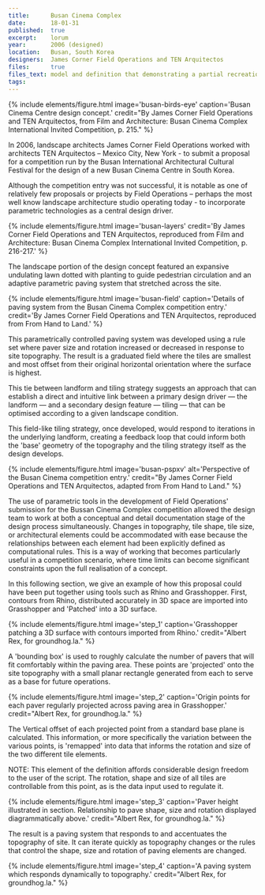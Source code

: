 ```yaml
---
title:      Busan Cinema Complex
date:       18-01-31
published:  true
excerpt:    lorum
year:       2006 (designed)
location:   Busan, South Korea
designers:  James Corner Field Operations and TEN Arquitectos
files:      true
files_text: model and definition that demonstrating a partial recreation of this project
tags:
---
```


{% include elements/figure.html image='busan-birds-eye' caption='Busan Cinema Centre design concept.' credit="By James Corner Field Operations and TEN Arquitectos, from Film and Architecture: Busan Cinema Complex International Invited Competition, p. 215." %}

In 2006, landscape architects James Corner Field Operations  worked with architects TEN Arquitectos – Mexico City, New York - to submit a proposal for a competition run by the Busan International Architectural Cultural Festival for the design of a new Busan Cinema Centre in South Korea.

Although the competition entry was not successful, it is notable as one of relatively few proposals or projects by Field Operations – perhaps the most well know landscape architecture studio operating today - to incorporate parametric technologies as a central design driver.

{% include elements/figure.html image='busan-layers' credit='By James Corner Field Operations and TEN Arquitectos, reproduced from Film and Architecture: Busan Cinema Complex International Invited Competition, p. 216-217.' %}

The landscape portion of the design concept featured an expansive undulating lawn dotted with planting to guide pedestrian circulation and an adaptive parametric paving system that stretched across the site.

{% include elements/figure.html image='busan-field' caption='Details of paving system from the Busan Cinema Complex competition entry.' credit='By James Corner Field Operations and TEN Arquitectos, reproduced from From Hand to Land.' %}

This parametrically controlled paving system was developed using a rule set where paver size and rotation increased or decreased in response to site topography. The result is a graduated field where the tiles are smallest and most offset from their original horizontal orientation where the surface is highest.

This tie between landform and tiling strategy suggests an approach that can establish a direct and intuitive link between a primary design driver — the landform — and a secondary design feature — tiling — that can be optimised according to a given landscape condition.

This field-like tiling strategy, once developed, would respond to iterations in the underlying landform, creating a feedback loop that could inform both the 'base' geometry of the topography and the tiling strategy itself as the design develops.

{% include elements/figure.html image='busan-pspxv' alt='Perspective of the Busan Cinema competition entry.' credit="By James Corner Field Operations and TEN Arquitectos, adapted from From Hand to Land." %}

The use of parametric tools in the development of Field Operations' submission for the Bussan Cinema Complex competition allowed the design team to work at both a conceptual and detail documentation stage of the design process simultaneously. Changes in topography, tile shape, tile size, or architectural elements could be accommodated with ease because the relationships between each element had been explicitly defined as computational rules. This is a way of working that becomes particularly useful in a competition scenario, where time limits can become significant constraints upon the full realisation of a concept.

In this following section, we give an example of how this proposal could have been put together using tools such as Rhino and Grasshopper. First, contours from Rhino, distributed accurately in 3D space are imported into Grasshopper and 'Patched' into a 3D surface.

{% include elements/figure.html image='step_1' caption='Grasshopper patching a 3D surface with contours imported from Rhino.' credit="Albert Rex, for groundhog.la." %}

A 'bounding box' is used to roughly calculate the number of pavers that will fit comfortably within the paving area. These points are 'projected' onto the site topography with a small planar rectangle generated from each to serve as a base for future operations.

{% include elements/figure.html image='step_2' caption='Origin points for each paver regularly projected across paving area in Grasshopper.' credit="Albert Rex, for groundhog.la." %}

The Vertical offset of each projected point from a standard base plane is calculated. This information, or more specifically the variation between the various points, is 'remapped' into data that informs the rotation and size of the two different tile elements.

NOTE: This element of the definition affords considerable design freedom to the user of the script. The rotation, shape and size of all tiles are controllable from this point, as is the data input used to regulate it.

{% include elements/figure.html image='step_3' caption='Paver height illustrated in section. Relationship to pave shape, size and rotation displayed diagrammatically above.' credit="Albert Rex, for groundhog.la." %}

The result is a paving system that responds to and accentuates the topography of site. It can iterate quickly as topography changes or the rules that control the shape, size and rotation of paving elements are changed.

{% include elements/figure.html image='step_4' caption='A paving system which responds dynamically to topography.' credit="Albert Rex, for groundhog.la." %}
